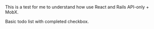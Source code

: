 This is a test for me to understand how use React and Rails API-only + MobX.

Basic todo list with completed checkbox.
